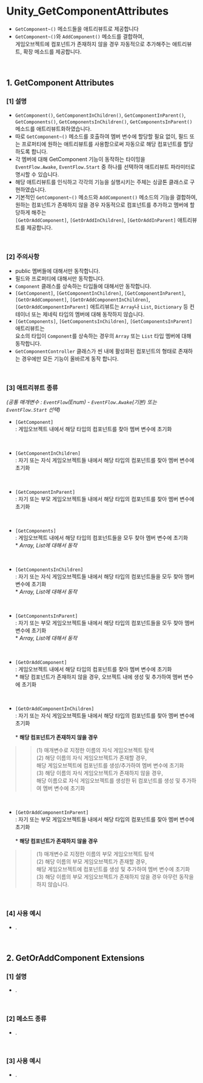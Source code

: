 # Unity_GetComponentAttributes
 - ```GetComponent~()``` 메소드들을 애트리뷰트로 제공합니다
 - ```GetComponent~()```와 ```AddComponent()``` 메소드를 결합하여,
   <br>게임오브젝트에  컴포넌트가 존재하지 않을 경우 자동적으로 추가해주는 애트리뷰트, 확장 메소드를 제공합니다.
 
<br>

## 1. GetComponent Attributes
 ### [1] 설명
  - ```GetComponent()```, ```GetComponentInChildren()```, ```GetComponentInParent()```, ```GetComponents()```, ```GetComponentsInChildren()```, ```GetComponentsInParent()``` 메소드를 애트리뷰트화하였습니다.
  - 따로 ```GetComponent~()``` 메소드를 호출하여 멤버 변수에  할당할 필요 없이, 필드 또는 프로퍼티에 원하는 애트리뷰트를 사용함으로써 자동으로 해당 컴포넌트를 할당하도록 합니다.
  - 각 멤버에 대해 GetComponent 기능이 동작하는 타이밍을
    <br>```EventFlow.Awake```, ```EventFlow.Start``` 중 하나를 선택하여 애트리뷰트 파라미터로 명시할 수 있습니다.
  - 해당 애트리뷰트를 인식하고 각각의 기능을 실행시키는 주체는 싱글톤 클래스로 구현하였습니다.
  - 기본적인 ```GetComponent~()``` 메소드와 ```AddComponent()``` 메소드의 기능을 결합하여,
  <br>원하는 컴포넌트가 존재하지 않을 경우 자동적으로 컴포넌트를 추가하고 멤버에 할당하게 해주는
  <br>```[GetOrAddComponent]```, ```[GetOrAddInChildren]```, ```[GetOrAddInParent]``` 애트리뷰트를 제공합니다.
  
  <br>
  
 ### [2] 주의사항
  - public 멤버들에 대해서만 동작합니다.
  - 필드와 프로퍼티에 대해서만 동작합니다.
  - ```Component``` 클래스를 상속하는 타입들에 대해서만 동작합니다.
  - ```[GetComponent]```, ```[GetComponentInChildren]```, ```[GetComponentInParent]```, ```[GetOrAddComponent]```, ```[GetOrAddComponentInChildren]```, ```[GetOrAddComponentInParent]``` 애트리뷰트는 ```Array```나 ```List```, ```Dictionary``` 등 컨테이너 또는 제네릭 타입의 멤버에 대해 동작하지 않습니다.
  - ```[GetComponents]```, ```[GetComponentsInChildren]```, ```[GetComponentsInParent]``` 애트리뷰트는
  <br>요소의 타입이 ```Component```를 상속하는 경우의 ```Array``` 또는 ```List``` 타입 멤버에 대해 동작합니다.
  - ```GetComponentController``` 클래스가 씬 내에 활성화된 컴포넌트의 형태로 존재하는 경우에만 모든 기능이 올바르게 동작 합니다.
  
  <br>
  
 ### [3] 애트리뷰트 종류
  *(공통 매개변수 : ```EventFlow```(Enum) - ```EventFlow.Awake```(기본) 또는 ```EventFlow.Start``` 선택)*
 
  - ```[GetComponent]```
   <br>: 게임오브젝트 내에서 해당 타입의 컴포넌트를 찾아 멤버 변수에 초기화
   <br>
   
  - ```[GetComponentInChildren]```
   <br>: 자기 또는 자식 게임오브젝트들 내에서 해당 타입의 컴포넌트를 찾아 멤버 변수에 초기화
   <br>
   
  - ```[GetComponentInParent]```
   <br>: 자기 또는 부모 게임오브젝트들 내에서 해당 타입의 컴포넌트를 찾아 멤버 변수에 초기화
  
  <br>
  
  - ```[GetComponents]```
   <br>: 게임오브젝트 내에서 해당 타입의 컴포넌트들을 모두 찾아 멤버 변수에 초기화
   <br>* *Array, List에 대해서 동작*
   <br>
   
  - ```[GetComponentsInChildren]```
   <br>: 자기 또는 자식 게임오브젝트들 내에서 해당 타입의 컴포넌트들을 모두 찾아 멤버 변수에 초기화
   <br>* *Array, List에 대해서 동작*
   <br>
   
  - ```[GetComponentsInParent]```
   <br>: 자기 또는 부모 게임오브젝트들 내에서 해당 타입의 컴포넌트들을 모두 찾아 멤버 변수에 초기화
   <br>* *Array, List에 대해서 동작*
  
  <br>
  
  - ```[GetOrAddComponent]```
   <br>: 게임오브젝트 내에서 해당 타입의 컴포넌트를 찾아 멤버 변수에 초기화
   <br>* 해당 컴포넌트가 존재하지 않을 경우, 오브젝트 내에 생성 및 추가하여 멤버 변수에 초기화
   <br>
   
  - ```[GetOrAddComponentInChildren]```
   <br>: 자기 또는 자식 게임오브젝트들 내에서 해당 타입의 컴포넌트를 찾아 멤버 변수에 초기화
   <br><br>* **해당 컴포넌트가 존재하지 않을 경우**
   >> (1) 매개변수로 지정한 이름의 자식 게임오브젝트 탐색
   <br> (2) 해당 이름의 자식 게임오브젝트가 존재할 경우,
   <br>     해당 게임오브젝트에 컴포넌트를 생성/추가하여 멤버 변수에 초기화
   <br> (3) 해당 이름의 자식 게임오브젝트가 존재하지 않을 경우, 
   <br>     해당 이름으로 자식 게임오브젝트를 생성한 뒤 컴포넌트를 생성 및 추가하여 멤버 변수에 초기화
   <br>
   
  - ```[GetOrAddComponentInParent]```
   <br>: 자기 또는 부모 게임오브젝트들 내에서 해당 타입의 컴포넌트를 찾아 멤버 변수에 초기화
   <br><br>* **해당 컴포넌트가 존재하지 않을 경우**
   >> (1) 매개변수로 지정한 이름의 부모 게임오브젝트 탐색
   <br> (2) 해당 이름의 부모 게임오브젝트가 존재할 경우, 
   <br>     해당 게임오브젝트에 컴포넌트를 생성 및 추가하여 멤버 변수에 초기화
   <br> (3) 해당 이름의 부모 게임오브젝트가 존재하지 않을 경우 아무런 동작을 하지 않습니다.
  
  <br>
  
 ### [4] 사용 예시
  - .
  
<br>

## 2. GetOrAddComponent Extensions
 ### [1] 설명
  - .
  
  <br>
 
 ### [2] 메소드 종류
  - .
  
  <br>
  
 ### [3] 사용 예시
  - .
  
  <br>
